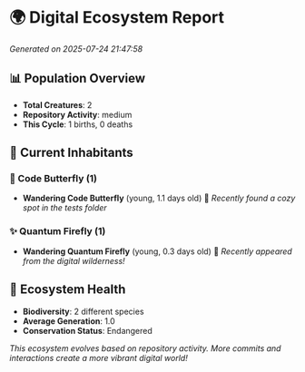 # 🌍 Digital Ecosystem Report
*Generated on 2025-07-24 21:47:58*

## 📊 Population Overview
- **Total Creatures**: 2
- **Repository Activity**: medium
- **This Cycle**: 1 births, 0 deaths

## 👥 Current Inhabitants

### 🦋 Code Butterfly (1)
- **Wandering Code Butterfly** (young, 1.1 days old) 💚
  *Recently found a cozy spot in the tests folder*

### ✨ Quantum Firefly (1)
- **Wandering Quantum Firefly** (young, 0.3 days old) 💚
  *Recently appeared from the digital wilderness!*

## 🔬 Ecosystem Health
- **Biodiversity**: 2 different species
- **Average Generation**: 1.0
- **Conservation Status**: Endangered

*This ecosystem evolves based on repository activity. More commits and interactions create a more vibrant digital world!*
